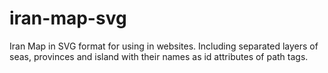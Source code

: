 # iran-map-svg
Iran Map in SVG format for using in websites. Including separated layers of seas, provinces and island with their names as id attributes of path tags.
